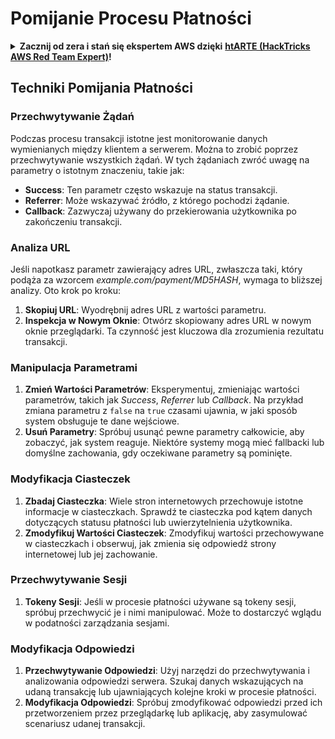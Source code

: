 # Pomijanie Procesu Płatności

<details>

<summary><strong>Zacznij od zera i stań się ekspertem AWS dzięki</strong> <a href="https://training.hacktricks.xyz/courses/arte"><strong>htARTE (HackTricks AWS Red Team Expert)</strong></a><strong>!</strong></summary>

Inne sposoby wsparcia HackTricks:

* Jeśli chcesz zobaczyć swoją **firmę reklamowaną w HackTricks** lub **pobrać HackTricks w formacie PDF**, sprawdź [**PLANY SUBSKRYPCYJNE**](https://github.com/sponsors/carlospolop)!
* Zdobądź [**oficjalne gadżety PEASS & HackTricks**](https://peass.creator-spring.com)
* Odkryj [**Rodzinę PEASS**](https://opensea.io/collection/the-peass-family), naszą kolekcję ekskluzywnych [**NFT**](https://opensea.io/collection/the-peass-family)
* **Dołącz do** 💬 [**grupy Discord**](https://discord.gg/hRep4RUj7f) lub [**grupy telegramowej**](https://t.me/peass) lub **śledź** nas na **Twitterze** 🐦 [**@carlospolopm**](https://twitter.com/hacktricks_live)**.**
* **Podziel się swoimi sztuczkami hakerskimi, przesyłając PR-y do** [**HackTricks**](https://github.com/carlospolop/hacktricks) i [**HackTricks Cloud**](https://github.com/carlospolop/hacktricks-cloud) na GitHubie.

</details>


## Techniki Pomijania Płatności

### Przechwytywanie Żądań
Podczas procesu transakcji istotne jest monitorowanie danych wymienianych między klientem a serwerem. Można to zrobić poprzez przechwytywanie wszystkich żądań. W tych żądaniach zwróć uwagę na parametry o istotnym znaczeniu, takie jak:

- **Success**: Ten parametr często wskazuje na status transakcji.
- **Referrer**: Może wskazywać źródło, z którego pochodzi żądanie.
- **Callback**: Zazwyczaj używany do przekierowania użytkownika po zakończeniu transakcji.

### Analiza URL
Jeśli napotkasz parametr zawierający adres URL, zwłaszcza taki, który podąża za wzorcem _example.com/payment/MD5HASH_, wymaga to bliższej analizy. Oto krok po kroku:

1. **Skopiuj URL**: Wyodrębnij adres URL z wartości parametru.
2. **Inspekcja w Nowym Oknie**: Otwórz skopiowany adres URL w nowym oknie przeglądarki. Ta czynność jest kluczowa dla zrozumienia rezultatu transakcji.

### Manipulacja Parametrami
1. **Zmień Wartości Parametrów**: Eksperymentuj, zmieniając wartości parametrów, takich jak _Success_, _Referrer_ lub _Callback_. Na przykład zmiana parametru z `false` na `true` czasami ujawnia, w jaki sposób system obsługuje te dane wejściowe.
2. **Usuń Parametry**: Spróbuj usunąć pewne parametry całkowicie, aby zobaczyć, jak system reaguje. Niektóre systemy mogą mieć fallbacki lub domyślne zachowania, gdy oczekiwane parametry są pominięte.

### Modyfikacja Ciasteczek
1. **Zbadaj Ciasteczka**: Wiele stron internetowych przechowuje istotne informacje w ciasteczkach. Sprawdź te ciasteczka pod kątem danych dotyczących statusu płatności lub uwierzytelnienia użytkownika.
2. **Zmodyfikuj Wartości Ciasteczek**: Zmodyfikuj wartości przechowywane w ciasteczkach i obserwuj, jak zmienia się odpowiedź strony internetowej lub jej zachowanie.

### Przechwytywanie Sesji
1. **Tokeny Sesji**: Jeśli w procesie płatności używane są tokeny sesji, spróbuj przechwycić je i nimi manipulować. Może to dostarczyć wglądu w podatności zarządzania sesjami.

### Modyfikacja Odpowiedzi
1. **Przechwytywanie Odpowiedzi**: Użyj narzędzi do przechwytywania i analizowania odpowiedzi serwera. Szukaj danych wskazujących na udaną transakcję lub ujawniających kolejne kroki w procesie płatności.
2. **Modyfikacja Odpowiedzi**: Spróbuj zmodyfikować odpowiedzi przed ich przetworzeniem przez przeglądarkę lub aplikację, aby zasymulować scenariusz udanej transakcji.

